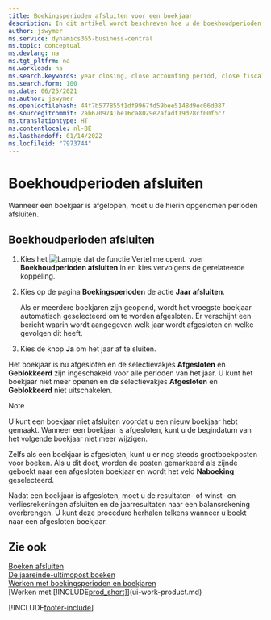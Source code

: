 ```yaml
---
title: Boekingsperioden afsluiten voor een boekjaar
description: In dit artikel wordt beschreven hoe u de boekhoudperioden afsluit die deel uitmaken van het boekjaar voor jaarafsluiting.
author: jswymer
ms.service: dynamics365-business-central
ms.topic: conceptual
ms.devlang: na
ms.tgt_pltfrm: na
ms.workload: na
ms.search.keywords: year closing, close accounting period, close fiscal year, bank account detailed trial balance
ms.search.form: 100
ms.date: 06/25/2021
ms.author: jswymer
ms.openlocfilehash: 44f7b577855f1df9967fd59bee5148d9ec06d087
ms.sourcegitcommit: 2ab6709741be16ca8029e2afadf19d28cf00fbc7
ms.translationtype: HT
ms.contentlocale: nl-BE
ms.lasthandoff: 01/14/2022
ms.locfileid: "7973744"
---
```

# <a name="close-accounting-periods"></a>Boekhoudperioden afsluiten

Wanneer een boekjaar is afgelopen, moet u de hierin opgenomen perioden afsluiten.

## <a name="to-close-accounting-periods"></a>Boekhoudperioden afsluiten

1. Kies het ![Lampje dat de functie Vertel me opent.](media/ui-search/search_small.png "Vertel me wat u wilt doen") voer **Boekhoudperioden afsluiten** in en kies vervolgens de gerelateerde koppeling.
2. Kies op de pagina **Boekingsperioden** de actie **Jaar afsluiten**.

    Als er meerdere boekjaren zijn geopend, wordt het vroegste boekjaar automatisch geselecteerd om te worden afgesloten. Er verschijnt een bericht waarin wordt aangegeven welk jaar wordt afgesloten en welke gevolgen dit heeft.
3. Kies de knop **Ja** om het jaar af te sluiten.

Het boekjaar is nu afgesloten en de selectievakjes **Afgesloten** en **Geblokkeerd** zijn ingeschakeld voor alle perioden van het jaar. U kunt het boekjaar niet meer openen en de selectievakjes **Afgesloten** en **Geblokkeerd** niet uitschakelen.

> [!NOTE]  
> U kunt een boekjaar niet afsluiten voordat u een nieuw boekjaar hebt gemaakt. Wanneer een boekjaar is afgesloten, kunt u de begindatum van het volgende boekjaar niet meer wijzigen.

Zelfs als een boekjaar is afgesloten, kunt u er nog steeds grootboekposten voor boeken. Als u dit doet, worden de posten gemarkeerd als zijnde geboekt naar een afgesloten boekjaar en wordt het veld **Naboeking** geselecteerd.

Nadat een boekjaar is afgesloten, moet u de resultaten- of winst- en verliesrekeningen afsluiten en de jaarresultaten naar een balansrekening overbrengen. U kunt deze procedure herhalen telkens wanneer u boekt naar een afgesloten boekjaar.

## <a name="see-also"></a>Zie ook

[Boeken afsluiten](year-close-books.md)  
[De jaareinde-ultimopost boeken](year-how-post-year-end-close-entry.md)  
[Werken met boekingsperioden en boekjaren](finance-accounting-periods-and-fiscal-years.md)  
[Werken met [!INCLUDE[prod_short](includes/prod_short.md)]](ui-work-product.md)


[!INCLUDE[footer-include](includes/footer-banner.md)]